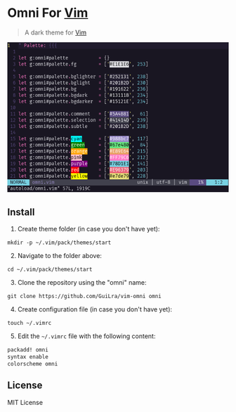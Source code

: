 # Omni For [Vim](http://www.vim.org/)

> A dark theme for [Vim](http://www.vim.org/)

![Screenshot](./screenshot.png)

## Install

1. Create theme folder (in case you don't have yet):

```
mkdir -p ~/.vim/pack/themes/start
```

2. Navigate to the folder above:

```
cd ~/.vim/pack/themes/start
```

3. Clone the repository using the "omni" name:

```
git clone https://github.com/GuiLra/vim-omni omni
```

4. Create configuration file (in case you don't have yet):

```
touch ~/.vimrc
```

5. Edit the `~/.vimrc` file with the following content:

```
packadd! omni 
syntax enable
colorscheme omni
```

## License

MIT License
